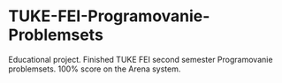 # TUKE-FEI-Programovanie-Problemsets
Educational project. Finished TUKE FEI second semester Programovanie problemsets. 100% score on the Arena system.
